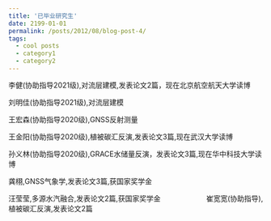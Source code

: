 ```yaml
---
title: '已毕业研究生'
date: 2199-01-01
permalink: /posts/2012/08/blog-post-4/
tags:
  - cool posts
  - category1
  - category2
---
```

李健(协助指导2021级),对流层建模,发表论文2篇，现在北京航空航天大学读博    
    
刘明佳(协助指导2021级),对流层建模         
    
王宏森(协助指导2020级),GNSS反射测量      
      
王金阳(协助指导2020级),植被碳汇反演,发表论文3篇,现在武汉大学读博      
     
孙义林(协助指导2020级),GRACE水储量反演，发表论文3篇,现在华中科技大学读博        
      
龚栩,GNSS气象学,发表论文3篇,获国家奖学金     
    
汪莹莹,多源水汽融合,发表论文2篇,获国家奖学金           
                       
崔宽宽(协助指导),植被碳汇反演,发表论文2篇   
<br>
